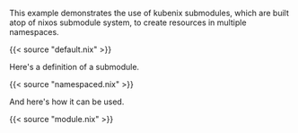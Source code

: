 This example demonstrates the use of kubenix submodules, which are built atop of nixos submodule system, to create resources in multiple namespaces.

{{< source "default.nix" >}}

Here's a definition of a submodule.

{{< source "namespaced.nix" >}}

And here's how it can be used.

{{< source "module.nix" >}}
